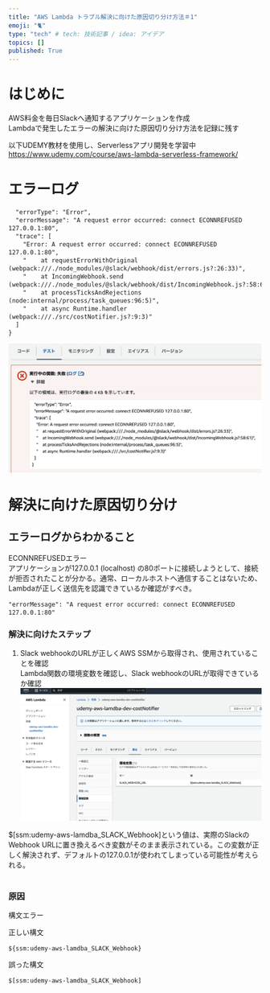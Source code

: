```yaml
---
title: "AWS Lambda トラブル解決に向けた原因切り分け方法＃1"
emoji: "🐈"
type: "tech" # tech: 技術記事 / idea: アイデア
topics: []
published: True
---
```


# はじめに　
AWS料金を毎日Slackへ通知するアプリケーションを作成  
Lambdaで発生したエラーの解決に向けた原因切り分け方法を記録に残す  

以下UDEMY教材を使用し、Serverlessアプリ開発を学習中  
https://www.udemy.com/course/aws-lambda-serverless-framework/


# エラーログ
```
  "errorType": "Error",
  "errorMessage": "A request error occurred: connect ECONNREFUSED 127.0.0.1:80",
  "trace": [
    "Error: A request error occurred: connect ECONNREFUSED 127.0.0.1:80",
    "    at requestErrorWithOriginal (webpack:///./node_modules/@slack/webhook/dist/errors.js?:26:33)",
    "    at IncomingWebhook.send (webpack:///./node_modules/@slack/webhook/dist/IncomingWebhook.js?:58:61)",
    "    at processTicksAndRejections (node:internal/process/task_queues:96:5)",
    "    at async Runtime.handler (webpack:///./src/costNotifier.js?:9:3)"
  ]
}
```
![](/images/Lambda_errorlog.png)


# 解決に向けた原因切り分け

## エラーログからわかること
ECONNREFUSEDエラー  
    アプリケーションが127.0.0.1 (localhost) の80ポートに接続しようとして、接続が拒否されたことが分かる。通常、ローカルホストへ通信することはないため、Lambdaが正しく送信先を認識できているか確認がすべき。
```
"errorMessage": "A request error occurred: connect ECONNREFUSED 127.0.0.1:80"
```

### 解決に向けたステップ
1. Slack webhookのURLが正しくAWS SSMから取得され、使用されていることを確認  
Lambda関数の環境変数を確認し、Slack webhookのURLが取得できているか確認
![](/images/Lambda_env.png)

$[ssm:udemy-aws-lamdba_SLACK_Webhook]という値は、実際のSlackのWebhook URLに置き換えるべき変数がそのまま表示されている。この変数が正しく解決されず、デフォルトの127.0.0.1が使われてしまっている可能性が考えられる。  
<br>

### 原因
構文エラー

正しい構文
```
${ssm:udemy-aws-lamdba_SLACK_Webhook}
```
誤った構文
```
$[ssm:udemy-aws-lamdba_SLACK_Webhook]
```

